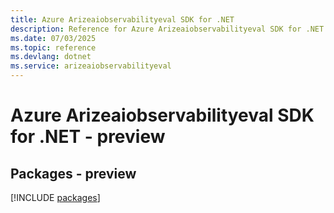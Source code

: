 ```yaml
---
title: Azure Arizeaiobservabilityeval SDK for .NET
description: Reference for Azure Arizeaiobservabilityeval SDK for .NET
ms.date: 07/03/2025
ms.topic: reference
ms.devlang: dotnet
ms.service: arizeaiobservabilityeval
---
```

# Azure Arizeaiobservabilityeval SDK for .NET - preview
## Packages - preview
[!INCLUDE [packages](arizeaiobservabilityeval-index.md)]